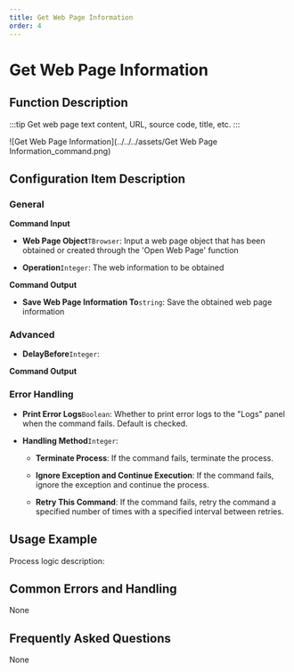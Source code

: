 ```yaml
---
title: Get Web Page Information
order: 4
---
```


# Get Web Page Information

## Function Description

:::tip 
Get web page text content, URL, source code, title, etc.
:::

![Get Web Page Information](../../../assets/Get Web Page Information_command.png)

## Configuration Item Description

### General

**Command Input**

- **Web Page Object**`TBrowser`: Input a web page object that has been obtained or created through the 'Open Web Page' function

- **Operation**`Integer`: The web information to be obtained


**Command Output**

- **Save Web Page Information To**`string`: Save the obtained web page information

### Advanced

- **DelayBefore**`Integer`: 


**Command Output**

### Error Handling

- **Print Error Logs**`Boolean`: Whether to print error logs to the "Logs" panel when the command fails. Default is checked. 

- **Handling Method**`Integer`:

    - **Terminate Process**: If the command fails, terminate the process.

    - **Ignore Exception and Continue Execution**: If the command fails, ignore the exception and continue the process.

    - **Retry This Command**: If the command fails, retry the command a specified number of times with a specified interval between retries.

## Usage Example

Process logic description:

## Common Errors and Handling

None

## Frequently Asked Questions

None

